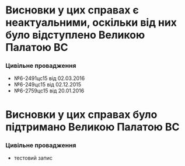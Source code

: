 <!-- TITLE: Відступлення від висновків ВСУ -->
<!-- SUBTITLE: A quick summary of Vpvv -->

# Висновки у цих справах є неактуальними, оскільки від них було відступлено Великою Палатою ВС
### Цивільне провадження 
* №6-2491цс15 від 02.03.2016
* №6-249цс15 від 02.12.2015
* №6-2759цс15 від 20.01.2016
 
# Висновки у цих справах було підтримано Великою Палатою ВС
### Цивільне провадження 
* тестовий запис

